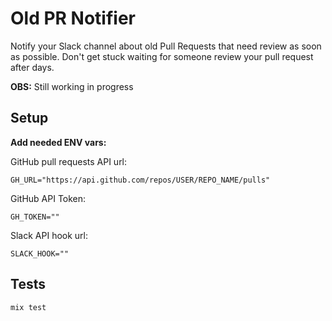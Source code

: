 # Old PR Notifier

Notify your Slack channel about old Pull Requests that need review as soon as possible. Don't get stuck waiting for someone review your pull request after days.

**OBS:** Still working in progress

## Setup
**Add needed ENV vars:**

GitHub pull requests API url:
```
GH_URL="https://api.github.com/repos/USER/REPO_NAME/pulls"
```
GitHub API Token:
```
GH_TOKEN=""
```
Slack API hook url:
```
SLACK_HOOK=""
```

## Tests
`mix test`
